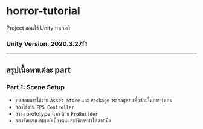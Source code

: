 # horror-tutorial

Project สอนใช้ Unity ทำเกมผี

### Unity Version: 2020.3.27f1

---

## สรุปเนื้อหาแต่ละ part

### Part 1: Scene Setup
- ทดสอบการใช้งาน `Asset Store` และ `Package Manager` เพื่อช่วยในการทำเกม
- ลองใช้งาน `FPS Controller`
- สร้าง prototype ฉาก ด้วย `ProBuilder`
- ลองจัดแสงเงาเกมผีเบื้องต้นและวิธีการทำให้ฉากมืด
